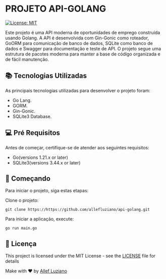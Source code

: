 # PROJETO API-GOLANG

[![License: MIT](https://img.shields.io/badge/License-MIT-blue.svg)](https://opensource.org/licenses/MIT)

Este projeto é uma API moderna de oportunidades de emprego construída usando Golang. A API é desenvolvida com Gin-Gonic como roteador, GoORM para comunicação de banco de dados, SQLite como banco de dados e Swagger para documentação e teste de API. O projeto segue uma estrutura de pacotes moderna para manter a base de código organizada e de fácil manutenção.

## :books: Tecnologias Utilizadas

As principais tecnologias utilizadas para desenvolver o projeto foram:

- Go Lang.
- GORM.
- Gin-Gonic.
- SQLite3 Database.

## 💻 Pré Requisitos

Antes de começar, certifique-se de atender aos seguintes requisitos:

- Go(versions 1.21.x or later)
- SQLite3(versions 3.44.x or later)

## 🚀 Começando

Para iniciar o projeto, siga estas etapas:

Clone o projeto:

```
git clone https://https://github.com/allefluziano/api-golang.git
```


Para iniciar a aplicação, execute:

```
go run main.go
```

## :page_facing_up: Licença

This project is licensed under the MIT License - see the [LICENSE](LICENSE) file for details

Make with :heart: by [Allef Luziano](https://github.com/allefluziano)